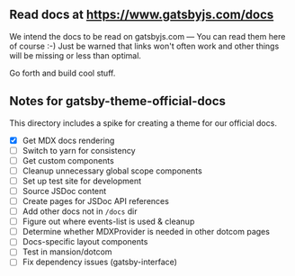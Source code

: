 ## Read docs at https://www.gatsbyjs.com/docs

We intend the docs to be read on gatsbyjs.com — You can read them here of course
:-) Just be warned that links won't often work and other things will be missing
or less than optimal.

Go forth and build cool stuff.

## Notes for gatsby-theme-official-docs

This directory includes a spike for creating a theme for our official docs.

- [x] Get MDX docs rendering
- [ ] Switch to yarn for consistency
- [ ] Get custom components
- [ ] Cleanup unnecessary global scope components
- [ ] Set up test site for development
- [ ] Source JSDoc content
- [ ] Create pages for JSDoc API references
- [ ] Add other docs not in `/docs` dir
- [ ] Figure out where events-list is used & cleanup
- [ ] Determine whether MDXProvider is needed in other dotcom pages
- [ ] Docs-specific layout components
- [ ] Test in mansion/dotcom
- [ ] Fix dependency issues (gatsby-interface)

